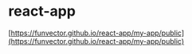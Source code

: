 # react-app

[https://funvector.github.io/react-app/my-app/public](https://funvector.github.io/react-app/my-app/public)
